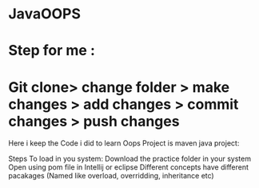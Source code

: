 # JavaOOPS
# Step for me : 
# Git clone> change folder > make changes > add changes > commit changes > push changes

Here i keep the Code i did to learn Oops 
Project is maven java project:

Steps To load in you system: 
 Download the practice folder in your system
 Open using pom file in Intellij or eclipse 
 Different concepts have different pacakages (Named like overload, overridding, inheritance etc) 
 
